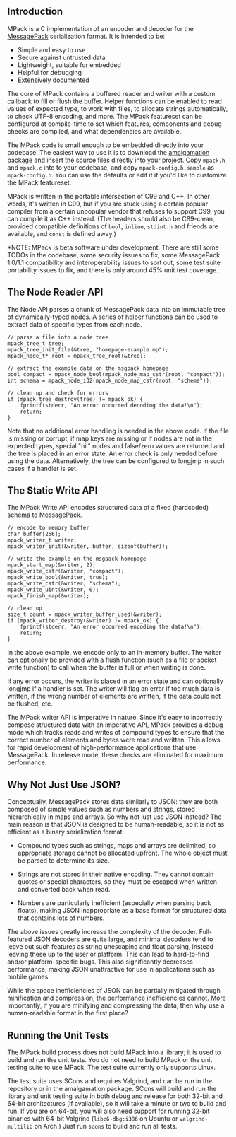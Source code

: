 
## Introduction

MPack is a C implementation of an encoder and decoder for the [MessagePack](http://msgpack.org/) serialization format. It is intended to be:

 * Simple and easy to use
 * Secure against untrusted data
 * Lightweight, suitable for embedded
 * Helpful for debugging
 * [Extensively documented](http://ludocode.github.io/mpack/)

The core of MPack contains a buffered reader and writer with a custom callback to fill or flush the buffer. Helper functions can be enabled to read values of expected type, to work with files, to allocate strings automatically, to check UTF-8 encoding, and more. The MPack featureset can be configured at compile-time to set which features, components and debug checks are compiled, and what dependencies are available.

The MPack code is small enough to be embedded directly into your codebase. The easiest way to use it is to download the [amalgamation package](https://github.com/ludocode/mpack/releases) and insert the source files directly into your project. Copy `mpack.h` and `mpack.c` into to your codebase, and copy `mpack-config.h.sample` as `mpack-config.h`. You can use the defaults or edit it if you'd like to customize the MPack featureset.

MPack is written in the portable intersection of C99 and C++. In other words, it's written in C99, but if you are stuck using a certain popular compiler from a certain unpopular vendor that refuses to support C99, you can compile it as C++ instead. (The headers should also be C89-clean, provided compatible definitions of `bool`, `inline`, `stdint.h` and friends are available, and `const` is defined away.)

*NOTE: MPack is beta software under development. There are still some TODOs in the codebase, some security issues to fix, some MessagePack 1.0/1.1 compatibility and interoperability issues to sort out, some test suite portability issues to fix, and there is only around 45% unit test coverage.

## The Node Reader API

The Node API parses a chunk of MessagePack data into an immutable tree of dynamically-typed nodes. A series of helper functions can be used to extract data of specific types from each node.

    // parse a file into a node tree
    mpack_tree_t tree;
    mpack_tree_init_file(&tree, "homepage-example.mp");
    mpack_node_t* root = mpack_tree_root(&tree);

    // extract the example data on the msgpack homepage
    bool compact = mpack_node_bool(mpack_node_map_cstr(root, "compact"));
    int schema = mpack_node_i32(mpack_node_map_cstr(root, "schema"));

    // clean up and check for errors
    if (mpack_tree_destroy(tree) != mpack_ok) {
        fprintf(stderr, "An error occurred decoding the data!\n");
        return;
    }

Note that no additional error handling is needed in the above code. If the file is missing or corrupt, if map keys are missing or if nodes are not in the expected types, special "nil" nodes and false/zero values are returned and the tree is placed in an error state. An error check is only needed before using the data. Alternatively, the tree can be configured to longjmp in such cases if a handler is set.

## The Static Write API

The MPack Write API encodes structured data of a fixed (hardcoded) schema to MessagePack.

    // encode to memory buffer
    char buffer[256];
    mpack_writer_t writer;
    mpack_writer_init(&writer, buffer, sizeof(buffer));

    // write the example on the msgpack homepage
    mpack_start_map(&writer, 2);
    mpack_write_cstr(&writer, "compact");
    mpack_write_bool(&writer, true);
    mpack_write_cstr(&writer, "schema");
    mpack_write_uint(&writer, 0);
    mpack_finish_map(&writer);

    // clean up
    size_t count = mpack_writer_buffer_used(&writer);
    if (mpack_writer_destroy(&writer) != mpack_ok) {
        fprintf(stderr, "An error occurred encoding the data!\n");
        return;
    }

In the above example, we encode only to an in-memory buffer. The writer can optionally be provided with a flush function (such as a file or socket write function) to call when the buffer is full or when writing is done.

If any error occurs, the writer is placed in an error state and can optionally longjmp if a handler is set. The writer will flag an error if too much data is written, if the wrong number of elements are written, if the data could not be flushed, etc.

The MPack writer API is imperative in nature. Since it's easy to incorrectly compose structured data with an imperative API, MPack provides a debug mode which tracks reads and writes of compound types to ensure that the correct number of elements and bytes were read and written. This allows for rapid development of high-performance applications that use MessagePack. In release mode, these checks are eliminated for maximum performance.

## Why Not Just Use JSON?

Conceptually, MessagePack stores data similarly to JSON: they are both composed of simple values such as numbers and strings, stored hierarchically in maps and arrays. So why not just use JSON instead? The main reason is that JSON is designed to be human-readable, so it is not as efficient as a binary serialization format:

- Compound types such as strings, maps and arrays are delimited, so appropriate storage cannot be allocated upfront. The whole object must be parsed to determine its size.

- Strings are not stored in their native encoding. They cannot contain quotes or special characters, so they must be escaped when written and converted back when read.

- Numbers are particularly inefficient (especially when parsing back floats), making JSON inappropriate as a base format for structured data that contains lots of numbers.

The above issues greatly increase the complexity of the decoder. Full-featured JSON decoders are quite large, and minimal decoders tend to leave out such features as string unescaping and float parsing, instead leaving these up to the user or platform. This can lead to hard-to-find and/or platform-specific bugs. This also significantly decreases performance, making JSON unattractive for use in applications such as mobile games.

While the space inefficiencies of JSON can be partially mitigated through minification and compression, the performance inefficiencies cannot. More importantly, if you are minifying and compressing the data, then why use a human-readable format in the first place?

## Running the Unit Tests

The MPack build process does not build MPack into a library; it is used to build and run the unit tests. You do not need to build MPack or the unit testing suite to use MPack. The test suite currently only supports Linux.

The test suite uses SCons and requires Valgrind, and can be run in the repository or in the amalgamation package. SCons will build and run the library and unit testing suite in both debug and release for both 32-bit and 64-bit architectures (if available), so it will take a minute or two to build and run. If you are on 64-bit, you will also need support for running 32-bit binaries with 64-bit Valgrind (`libc6-dbg:i386` on Ubuntu or `valgrind-multilib` on Arch.) Just run `scons` to build and run all tests.

